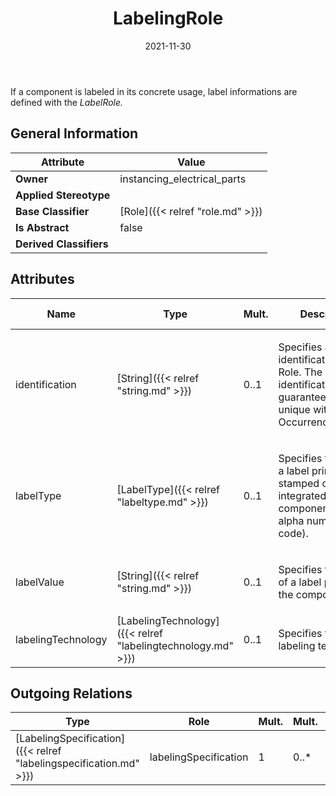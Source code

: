 ﻿---
title: LabelingRole
toc: false
type: specs
date: "2021-11-30"
draft: false
specification: VEC
version: 2.0.0-rc1
documentType: "Recommendation"
elementType: Class
classes:
  - LabelingRole
menu_name: vec-2.0.0-rc1
---
If a component is labeled in its concrete usage, label informations are defined with the <i>LabelRole.</i>

## General Information

| Attribute               | Value |
|-------------------------|-------|
| **Owner**               | instancing_electrical_parts |
| **Applied Stereotype**  |   |
| **Base Classifier**     | [Role]({{< relref "role.md" >}})<br/>  |
| **Is Abstract**         | false |
| **Derived Classifiers** |   |

## Attributes
|  Name  |  Type  |  Mult.  |  Description  |  Owning Classifier  |
|--------|--------|---------|---------------|--------------|
|identification | [String]({{< relref "string.md" >}}) | 0..1 | <p> Specifies a unique identification of the Role. The identification is guaranteed to be unique within the OccurrenceOrUsage.      </p> | [Role]({{< relref "role.md" >}}) |
|labelType | [LabelType]({{< relref "labeltype.md" >}}) | 0..1 | <p> Specifies the type of a label printed, stamped or integrated on or in component (e.g. alpha numerical, bar code).      </p> | [LabelingRole]({{< relref "labelingrole.md" >}}) |
|labelValue | [String]({{< relref "string.md" >}}) | 0..1 | <p> Specifies the value of a label printed on the component.       </p> | [LabelingRole]({{< relref "labelingrole.md" >}}) |
|labelingTechnology | [LabelingTechnology]({{< relref "labelingtechnology.md" >}}) | 0..1 | Specifies the used labeling technology. | [LabelingRole]({{< relref "labelingrole.md" >}}) |

## Outgoing Relations
|    Type  |   Role   |   Mult.   |   Mult.   |   Description   |
|----------|----------|-----------|-----------|-----------------|
| [LabelingSpecification]({{< relref "labelingspecification.md" >}}) | labelingSpecification | 1 | 0..* |  |
